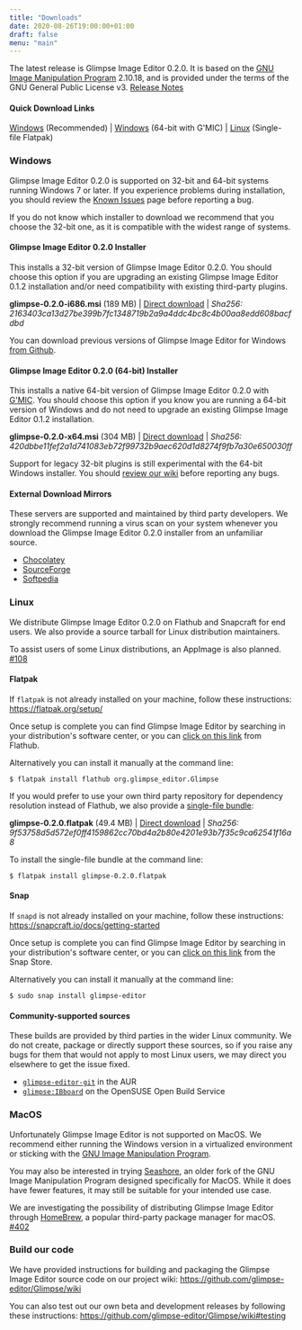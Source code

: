 ```yaml
---
title: "Downloads"
date: 2020-08-26T19:00:00+01:00
draft: false
menu: "main"
---
```

The latest release is Glimpse Image Editor 0.2.0. It is based on the [GNU Image Manipulation Program](https://www.gimp.org/) 2.10.18, and is provided under the terms of the GNU General Public License v3. [Release Notes](/posts/glimpse-0-2-0-release-notes/)

#### Quick Download Links
[Windows](https://github.com/glimpse-editor/Glimpse/releases/download/v0.2.0/glimpse-0.2.0-i686.msi) (Recommended) | [Windows](https://github.com/glimpse-editor/Glimpse/releases/download/v0.2.0/glimpse-0.2.0-x64.msi) (64-bit with G'MIC) | [Linux](https://github.com/glimpse-editor/Glimpse/releases/download/v0.2.0/glimpse-0.2.0.flatpak) (Single-file Flatpak)

### Windows
Glimpse Image Editor 0.2.0 is supported on 32-bit and 64-bit systems running Windows 7 or later. If you experience problems during installation, you should review the [Known Issues](https://github.com/glimpse-editor/Glimpse/wiki/Known-Issues-%28Windows%29) page before reporting a bug.

If you do not know which installer to download we recommend that you choose the 32-bit one, as it is compatible with the widest range of systems.

#### Glimpse Image Editor 0.2.0 Installer
This installs a 32-bit version of Glimpse Image Editor 0.2.0. You should choose this option if you are upgrading an existing Glimpse Image Editor 0.1.2 installation and/or need compatibility with existing third-party plugins.

**glimpse-0.2.0-i686.msi** (189 MB) | [Direct download](https://github.com/glimpse-editor/Glimpse/releases/download/v0.2.0/glimpse-0.2.0-i686.msi) | *Sha256: 2163403ca13d27be399b7fc1348719b2a9a4ddc4bc8c4b00aa8edd608bacfdbd*

You can download previous versions of Glimpse Image Editor for Windows [from Github](https://github.com/glimpse-editor/Glimpse/releases/).

#### Glimpse Image Editor 0.2.0 (64-bit) Installer
This installs a native 64-bit version of Glimpse Image Editor 0.2.0 with [G'MIC](https://gmic.eu/). You should choose this option if you know you are running a 64-bit version of Windows and do not need to upgrade an existing Glimpse Image Editor 0.1.2 installation.

**glimpse-0.2.0-x64.msi** (304 MB) | [Direct download](https://github.com/glimpse-editor/Glimpse/releases/download/v0.2.0/glimpse-0.2.0-x64.msi) | *Sha256: 420dbbe11fef2a1d741083eb72f99732b9aec620d1d8274f9fb7a30e650030ff*

Support for legacy 32-bit plugins is still experimental with the 64-bit Windows installer. You should [review our wiki](https://github.com/glimpse-editor/Glimpse/wiki#third-party-plugin-installation-guides) before reporting any bugs.

#### External Download Mirrors
These servers are supported and maintained by third party developers. We strongly recommend running a virus scan on your system whenever you download the Glimpse Image Editor 0.2.0 installer from an unfamiliar source.

* [Chocolatey](https://chocolatey.org/packages/glimpse/)
* [SourceForge](https://sourceforge.net/projects/glimpse-image-editor/)
* [Softpedia](https://www.softpedia.com/dyn-search.php?search_term=glimpse)

### Linux
We distribute Glimpse Image Editor 0.2.0 on Flathub and Snapcraft for end users. We also provide a source tarball for Linux distribution maintainers.

To assist users of some Linux distributions, an AppImage is also planned. [#108](https://github.com/glimpse-editor/Glimpse/issues/108)

#### Flatpak
If `flatpak` is not already installed on your machine, follow these instructions: https://flatpak.org/setup/

Once setup is complete you can find Glimpse Image Editor by searching in your distribution's software center, or you can [click on this link](https://flathub.org/apps/details/org.glimpse_editor.Glimpse) from Flathub.

Alternatively you can install it manually at the command line:
```
$ flatpak install flathub org.glimpse_editor.Glimpse
```

If you would prefer to use your own third party repository for dependency resolution instead of Flathub, we also provide a [single-file bundle](https://docs.flatpak.org/en/latest/single-file-bundles.html):

**glimpse-0.2.0.flatpak** (49.4 MB) | [Direct download](https://github.com/glimpse-editor/Glimpse/releases/download/v0.2.0/glimpse-0.2.0.flatpak) | *Sha256: 9f53758d5d572ef0ff4159862cc70bd4a2b80e4201e93b7f35c9ca62541f16a8*

To install the single-file bundle at the command line:
```
$ flatpak install glimpse-0.2.0.flatpak
```

#### Snap
If `snapd` is not already installed on your machine, follow these instructions: https://snapcraft.io/docs/getting-started

Once setup is complete you can find Glimpse Image Editor by searching in your distribution's software center, or you can [click on this link](https://snapcraft.io/glimpse-editor/) from the Snap Store.

Alternatively you can install it manually at the command line:
```
$ sudo snap install glimpse-editor
```

#### Community-supported sources
These builds are provided by third parties in the wider Linux community. We do not create, package or directly support these sources, so if you raise any bugs for them that would not apply to most Linux users, we may direct you elsewhere to get the issue fixed.

* [`glimpse-editor-git`](https://aur.archlinux.org/packages/glimpse-editor-git/) in the AUR
* [`glimpse:IBboard`](https://software.opensuse.org//download.html?project=home%3AIBBoard%3Adesktop&package=glimpse) on the OpenSUSE Open Build Service

### MacOS
Unfortunately Glimpse Image Editor is not supported on MacOS. We recommend either running the Windows version in a virtualized environment or sticking with the [GNU Image Manipulation Program](https://www.gimp.org/downloads/). 

You may also be interested in trying [Seashore](https://apps.apple.com/us/app/seashore/id1448648921?mt=12), an older fork of the GNU Image Manipulation Program designed specifically for MacOS. While it does have fewer features, it may still be suitable for your intended use case.

We are investigating the possibility of distributing Glimpse Image Editor through [HomeBrew](https://brew.sh/), a popular third-party package manager for macOS. [#402](https://github.com/glimpse-editor/Glimpse/issues/402)

### Build our code
We have provided instructions for building and packaging the Glimpse Image Editor source code on our project wiki: https://github.com/glimpse-editor/Glimpse/wiki

You can also test out our own beta and development releases by following these instructions: https://github.com/glimpse-editor/Glimpse/wiki#testing
